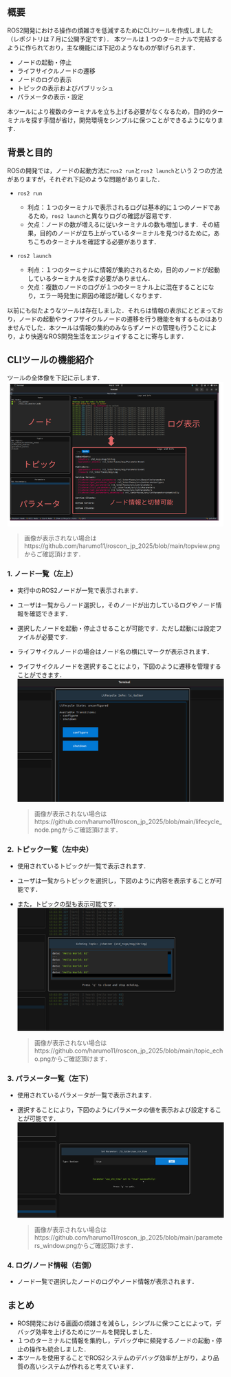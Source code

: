 ## 概要

ROS2開発における操作の煩雑さを低減するためにCLIツールを作成しました（レポジトリは７月に公開予定です）．
本ツールは１つのターミナルで完結するように作られており，主な機能には下記のようなものが挙げられます．

- ノードの起動・停止
- ライフサイクルノードの遷移
- ノードのログの表示
- トピックの表示およびパブリッシュ
- パラメータの表示・設定

本ツールにより複数のターミナルを立ち上げる必要がなくなるため，目的のターミナルを探す手間が省け，開発環境をシンプルに保つことができるようになります．



## 背景と目的

ROSの開発では，ノードの起動方法に`ros2 run`と`ros2 launch`という２つの方法がありますが，それぞれ下記のような問題がありました．

- `ros2 run`
  - 利点：１つのターミナルで表示されるログは基本的に１つのノードであるため，`ros2 launch`と異なりログの確認が容易です．
  - 欠点：ノードの数が増えるに従いターミナルの数も増加します．その結果，目的のノードが立ち上がっているターミナルを見つけるために，あちこちのターミナルを確認する必要があります．

- `ros2 launch`
  - 利点：１つのターミナルに情報が集約されるため，目的のノードが起動しているターミナルを探す必要がありません．
  - 欠点：複数のノードのログが１つのターミナル上に混在することになり，エラー時発生に原因の確認が難しくなります．

以前にも似たようなツールは存在しました．それらは情報の表示にとどまっており，ノードの起動やライフサイクルノードの遷移を行う機能を有するものはありませんでした．本ツールは情報の集約のみならずノードの管理も行うことにより，より快適なROS開発生活をエンジョイすることに寄与します．



## CLIツールの機能紹介

ツールの全体像を下記に示します．
![image_topview](https://github.com/harumo11/roscon_jp_2025/blob/main/topview.png?raw=ture)
> 画像が表示されない場合はhttps://github.com/harumo11/roscon_jp_2025/blob/main/topview.pngからご確認頂けます．

### 1. ノード一覧（左上）

- 実行中のROS2ノードが一覧で表示されます．
- ユーザは一覧からノード選択し，そのノードが出力しているログやノード情報を確認できます．
- 選択したノードを起動・停止させることが可能です．ただし起動には設定ファイルが必要です．
- ライフサイクルノードの場合はノード名の横にLマークが表示されます．
- ライフサイクルノードを選択することにより，下図のように遷移を管理することができます．
  ![image_lifecycle_trans](https://github.com/harumo11/roscon_jp_2025/blob/main/lifecycle_node.png?raw=true)
  
  > 画像が表示されない場合はhttps://github.com/harumo11/roscon_jp_2025/blob/main/lifecycle_node.pngからご確認頂けます．

### 2. トピック一覧（左中央）

- 使用されているトピックが一覧で表示されます．
- ユーザは一覧からトピックを選択し，下図のように内容を表示することが可能です．
- また，トピックの型も表示可能です．
  ![image_topic_echo](https://github.com/harumo11/roscon_jp_2025/blob/main/topic_echo.png?raw=true)
  
  > 画像が表示されない場合はhttps://github.com/harumo11/roscon_jp_2025/blob/main/topic_echo.pngからご確認頂けます．

### 3. パラメータ一覧（左下）

- 使用されているパラメータが一覧で表示されます．
- 選択することにより，下図のようにパラメータの値を表示および設定することが可能です．
  ![image_param_window](https://github.com/harumo11/roscon_jp_2025/blob/main/parameters_window.png?raw=true)
  
  > 画像が表示されない場合はhttps://github.com/harumo11/roscon_jp_2025/blob/main/parameters_window.pngからご確認頂けます．

### 4. ログ/ノード情報（右側）

- ノード一覧で選択したノードのログやノード情報が表示されます．



## まとめ

- ROS開発における画面の煩雑さを減らし，シンプルに保つことによって，デバッグ効率を上げるためにツールを開発しました．
- １つのターミナルに情報を集約し，デバッグ中に頻発するノードの起動・停止の操作も統合しました．
- 本ツールを使用することでROS2システムのデバッグ効率が上がり，より品質の高いシステムが作れると考えています．
